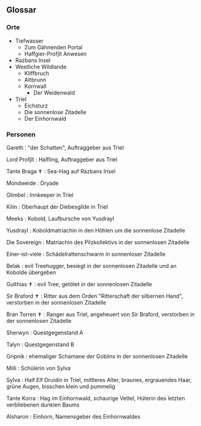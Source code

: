 ## Glossar

### Orte

- Tiefwasser
  - Zum Gähnenden Portal
  - Haffgier-Profjît Anwesen
- Razbans Insel
- Westliche Wildlande
  - Kliffbruch
  - Altbrunn
  - Kornwall
    - Der Weidenwald
- Triel
  - Eichsturz
  - Die sonnenlose Zitadelle
  - Der Einhornwald

### Personen

Gareth
: "der Schatten", Auftraggeber aus Triel

Lord Profjît
: Halfling, Auftraggeber aus Triel

Tante Braga ✝
: Sea-Hag auf Razbans Insel

Mondweide
: Dryade

Glimbel
: Innkeeper in Triel

Kilin
: Oberhaupt der Diebesgilde in Triel
                 
Meeks
: Kobold, Laufbursche von Yusdrayl

Yusdrayl
: Koboldmatriachin in den Höhlen um die sonnenlose Zitadelle

Die Sovereign
: Matriachin des Pilzkollektivs in der sonnenlosen Zitadelle

Einer-ist-viele
: Schädelrattenschwarm in sonnenloser Zitadelle

Belak
: evil Treehugger, besiegt in der sonnenlosen Zitadelle und an Kobolde übergeben

Gulthias ✝
: evil Tree, getötet in der sonnenlosen Zitadelle

Sir Braford ✝
: Ritter aus dem Orden "Ritterschaft der silbernen Hand", verstorben in der sonnenlosen Zitadelle

Bran Torren ✝
: Ranger aus Triel, angeheuert von Sir Braford, verstorben in der sonnenlosen Zitadelle

Sherwyn
: Questgegenstand A

Talyn
: Questgegenstand B

Gripnik
: ehemaliger Schamane der Goblins in der sonnenlosen Zitadelle

Milli
: Schülerin von Sylva

Sylva
: Half Elf Druidin in Triel, mittleres Alter, braunes, ergrauendes Haar, grüne Augen, bisschen klein und pummelig

Tante Korra
: Hag im Einhornwald, schaurige Vettel, Hüterin des letzten verbliebenen dunklen Baums

Alsharon
: Einhorn, Namensgeber des Einhornwaldes
